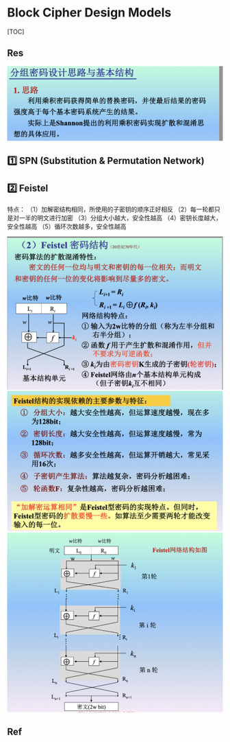 # Block Cipher Design Models

[TOC]



## Res

![](../../../../../../../Assets/Pics/Screenshot%202023-04-12%20at%202.45.37%20PM.png)



## 1️⃣ SPN (Substitution & Permutation Network)




## 2️⃣ Feistel
特点：
（1）加解密结构相同，所使用的子密钥的顺序正好相反
（2）每一轮都只是对一半的明文进行加密
（3）分组大小越大，安全性越高
（4）密钥长度越大，安全性越高
（5）循环次数越多，安全性越高


![](../../../../../../../Assets/Pics/Screenshot%202023-04-12%20at%202.55.23%20PM.png)
![](../../../../../../../Assets/Pics/Screenshot%202023-04-12%20at%202.55.37%20PM.png)
![](../../../../../../../Assets/Pics/Screenshot%202023-04-12%20at%202.55.49%20PM.png)



## Ref

